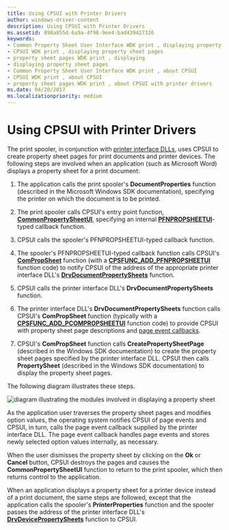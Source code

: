 ```yaml
---
title: Using CPSUI with Printer Drivers
author: windows-driver-content
description: Using CPSUI with Printer Drivers
ms.assetid: 898a855d-6a9a-4f98-9ee4-bad439427326
keywords:
- Common Property Sheet User Interface WDK print , displaying property sheet pages
- CPSUI WDK print , displaying property sheet pages
- property sheet pages WDK print , displaying
- displaying property sheet pages
- Common Property Sheet User Interface WDK print , about CPSUI
- CPSUI WDK print , about CPSUI
- property sheet pages WDK print , about CPSUI with printer drivers
ms.date: 04/20/2017
ms.localizationpriority: medium
---
```


# Using CPSUI with Printer Drivers





The print spooler, in conjunction with [printer interface DLLs](printer-interface-dll.md), uses CPSUI to create property sheet pages for print documents and printer devices. The following steps are involved when an application (such as Microsoft Word) displays a property sheet for a print document:

1.  The application calls the print spooler's **DocumentProperties** function (described in the Microsoft Windows SDK documentation), specifying the printer on which the document is to be printed.

2.  The print spooler calls CPSUI's entry point function, [**CommonPropertySheetUI**](https://msdn.microsoft.com/library/windows/hardware/ff546148), specifying an internal [**PFNPROPSHEETUI**](https://msdn.microsoft.com/library/windows/hardware/ff559812)-typed callback function.

3.  CPSUI calls the spooler's PFNPROPSHEETUI-typed callback function.

4.  The spooler's PFNPROPSHEETUI-typed callback function calls CPSUI's [**ComPropSheet**](https://msdn.microsoft.com/library/windows/hardware/ff546207) function (with a [**CPSFUNC\_ADD\_PFNPROPSHEETUI**](https://msdn.microsoft.com/library/windows/hardware/ff546391) function code) to notify CPSUI of the address of the appropriate printer interface DLL's [**DrvDocumentPropertySheets**](https://msdn.microsoft.com/library/windows/hardware/ff548548) function.

5.  CPSUI calls the printer interface DLL's **DrvDocumentPropertySheets** function.

6.  The printer interface DLL's **DrvDocumentPropertySheets** function calls CPSUI's **ComPropSheet** function (typically with a [**CPSFUNC\_ADD\_PCOMPROPSHEETUI**](https://msdn.microsoft.com/library/windows/hardware/ff546388) function code) to provide CPSUI with property sheet page descriptions and [page event callbacks](page-event-callbacks.md).

7.  CPSUI's **ComPropSheet** function calls **CreatePropertySheetPage** (described in the Windows SDK documentation) to create the property sheet pages specified by the printer interface DLL. CPSUI then calls **PropertySheet** (described in the Windows SDK documentation) to display the property sheet pages.

The following diagram illustrates these steps.

![diagram illustrating the modules involved in displaying a property sheet](images/usecpsui.png)

As the application user traverses the property sheet pages and modifies option values, the operating system notifies CPSUI of page events and CPSUI, in turn, calls the page event callback supplied by the printer interface DLL. The page event callback handles page events and stores newly selected option values internally, as necessary.

When the user dismisses the property sheet by clicking on the **Ok** or **Cancel** button, CPSUI destroys the pages and causes the **CommonPropertySheetUI** function to return to the print spooler, which then returns control to the application.

When an application displays a property sheet for a printer device instead of a print document, the same steps are followed, except that the application calls the spooler's **PrinterProperties** function and the spooler passes the address of the printer interface DLL's [**DrvDevicePropertySheets**](https://msdn.microsoft.com/library/windows/hardware/ff548542) function to CPSUI.

 

 




